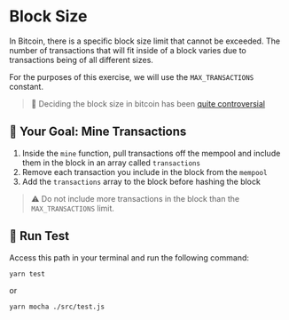 # Block Size

In Bitcoin, there is a specific block size limit that cannot be exceeded. The number of transactions that will fit inside of a block varies due to transactions being of all different sizes.

For the purposes of this exercise, we will use the `MAX_TRANSACTIONS` constant.

> 📖 Deciding the block size in bitcoin has been [quite controversial](https://en.bitcoin.it/wiki/Block_size_limit_controversy!)

## 🏁 Your Goal: Mine Transactions

1. Inside the `mine` function, pull transactions off the mempool and include them in the block in an array called `transactions`
2. Remove each transaction you include in the block from the `mempool`
3. Add the `transactions` array to the block before hashing the block

>⚠️ Do not include more transactions in the block than the `MAX_TRANSACTIONS` limit.

## 🧪 Run Test

Access this path in your terminal and run the following command:

```bash
yarn test
```

or 

```bash
yarn mocha ./src/test.js
```